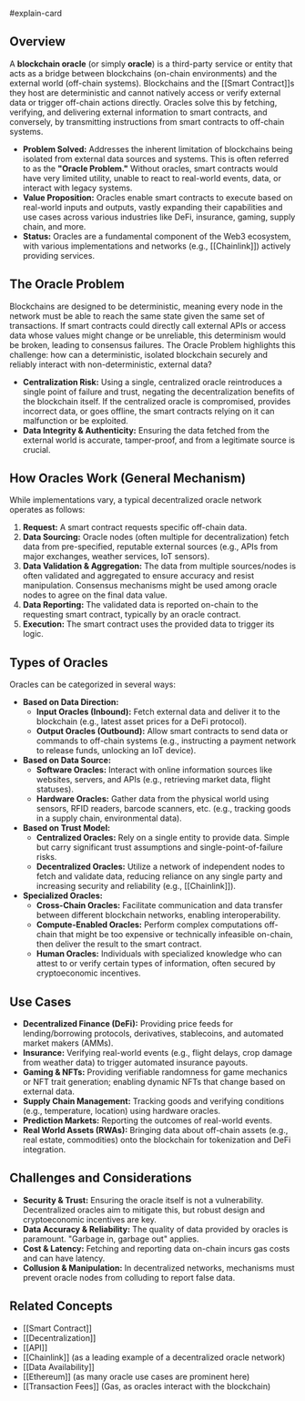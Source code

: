 #explain-card

## Overview

A **blockchain oracle** (or simply **oracle**) is a third-party service or entity that acts as a bridge between blockchains (on-chain environments) and the external world (off-chain systems). Blockchains and the [[Smart Contract]]s they host are deterministic and cannot natively access or verify external data or trigger off-chain actions directly. Oracles solve this by fetching, verifying, and delivering external information to smart contracts, and conversely, by transmitting instructions from smart contracts to off-chain systems.

- **Problem Solved:** Addresses the inherent limitation of blockchains being isolated from external data sources and systems. This is often referred to as the **"Oracle Problem."** Without oracles, smart contracts would have very limited utility, unable to react to real-world events, data, or interact with legacy systems.
- **Value Proposition:** Oracles enable smart contracts to execute based on real-world inputs and outputs, vastly expanding their capabilities and use cases across various industries like DeFi, insurance, gaming, supply chain, and more.
- **Status:** Oracles are a fundamental component of the Web3 ecosystem, with various implementations and networks (e.g., [[Chainlink]]) actively providing services.

## The Oracle Problem

Blockchains are designed to be deterministic, meaning every node in the network must be able to reach the same state given the same set of transactions. If smart contracts could directly call external APIs or access data whose values might change or be unreliable, this determinism would be broken, leading to consensus failures. The Oracle Problem highlights this challenge: how can a deterministic, isolated blockchain securely and reliably interact with non-deterministic, external data?

- **Centralization Risk:** Using a single, centralized oracle reintroduces a single point of failure and trust, negating the decentralization benefits of the blockchain itself. If the centralized oracle is compromised, provides incorrect data, or goes offline, the smart contracts relying on it can malfunction or be exploited.
- **Data Integrity & Authenticity:** Ensuring the data fetched from the external world is accurate, tamper-proof, and from a legitimate source is crucial.

## How Oracles Work (General Mechanism)

While implementations vary, a typical decentralized oracle network operates as follows:

1.  **Request:** A smart contract requests specific off-chain data.
2.  **Data Sourcing:** Oracle nodes (often multiple for decentralization) fetch data from pre-specified, reputable external sources (e.g., APIs from major exchanges, weather services, IoT sensors).
3.  **Data Validation & Aggregation:** The data from multiple sources/nodes is often validated and aggregated to ensure accuracy and resist manipulation. Consensus mechanisms might be used among oracle nodes to agree on the final data value.
4.  **Data Reporting:** The validated data is reported on-chain to the requesting smart contract, typically by an oracle contract.
5.  **Execution:** The smart contract uses the provided data to trigger its logic.

## Types of Oracles

Oracles can be categorized in several ways:

- **Based on Data Direction:**
  - **Input Oracles (Inbound):** Fetch external data and deliver it to the blockchain (e.g., latest asset prices for a DeFi protocol).
  - **Output Oracles (Outbound):** Allow smart contracts to send data or commands to off-chain systems (e.g., instructing a payment network to release funds, unlocking an IoT device).
- **Based on Data Source:**
  - **Software Oracles:** Interact with online information sources like websites, servers, and APIs (e.g., retrieving market data, flight statuses).
  - **Hardware Oracles:** Gather data from the physical world using sensors, RFID readers, barcode scanners, etc. (e.g., tracking goods in a supply chain, environmental data).
- **Based on Trust Model:**
  - **Centralized Oracles:** Rely on a single entity to provide data. Simple but carry significant trust assumptions and single-point-of-failure risks.
  - **Decentralized Oracles:** Utilize a network of independent nodes to fetch and validate data, reducing reliance on any single party and increasing security and reliability (e.g., [[Chainlink]]).
- **Specialized Oracles:**
  - **Cross-Chain Oracles:** Facilitate communication and data transfer between different blockchain networks, enabling interoperability.
  - **Compute-Enabled Oracles:** Perform complex computations off-chain that might be too expensive or technically infeasible on-chain, then deliver the result to the smart contract.
  - **Human Oracles:** Individuals with specialized knowledge who can attest to or verify certain types of information, often secured by cryptoeconomic incentives.

## Use Cases

- **Decentralized Finance (DeFi):** Providing price feeds for lending/borrowing protocols, derivatives, stablecoins, and automated market makers (AMMs).
- **Insurance:** Verifying real-world events (e.g., flight delays, crop damage from weather data) to trigger automated insurance payouts.
- **Gaming & NFTs:** Providing verifiable randomness for game mechanics or NFT trait generation; enabling dynamic NFTs that change based on external data.
- **Supply Chain Management:** Tracking goods and verifying conditions (e.g., temperature, location) using hardware oracles.
- **Prediction Markets:** Reporting the outcomes of real-world events.
- **Real World Assets (RWAs):** Bringing data about off-chain assets (e.g., real estate, commodities) onto the blockchain for tokenization and DeFi integration.

## Challenges and Considerations

- **Security & Trust:** Ensuring the oracle itself is not a vulnerability. Decentralized oracles aim to mitigate this, but robust design and cryptoeconomic incentives are key.
- **Data Accuracy & Reliability:** The quality of data provided by oracles is paramount. "Garbage in, garbage out" applies.
- **Cost & Latency:** Fetching and reporting data on-chain incurs gas costs and can have latency.
- **Collusion & Manipulation:** In decentralized networks, mechanisms must prevent oracle nodes from colluding to report false data.

## Related Concepts

- [[Smart Contract]]
- [[Decentralization]]
- [[API]]
- [[Chainlink]] (as a leading example of a decentralized oracle network)
- [[Data Availability]]
- [[Ethereum]] (as many oracle use cases are prominent here)
- [[Transaction Fees]] (Gas, as oracles interact with the blockchain)
